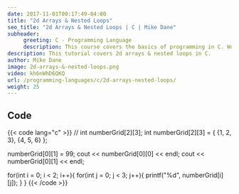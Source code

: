 ```yaml
---
date: 2017-11-01T00:17:49-04:00
title: "2d Arrays & Nested Loops"
seo_title: "2d Arrays & Nested Loops | C | Mike Dane"
subheader:
     greeting: C - Programming Language
     description: This course covers the basics of programming in C. Work your way through the videos and we'll teach you everything you need to know to start your programming journey!
description: This tutorial covers 2d arrays & nested loops in C.
author: Mike Dane
image: 2d-arrays-&-nested-loops.png
video: kh6nWhD6QKQ
url: /programming-languages/c/2d-arrays-nested-loops/
weight: 25
---
```


## Code

{{< code lang="c" >}}
// int  numberGrid[2][3];
int numberGrid[2][3] = { {1, 2, 3}, {4, 5, 6} };

numberGrid[0][1] = 99;
cout << numberGrid[0][0] << endl;
cout << numberGrid[0][1] << endl;

for(int i = 0; i < 2; i++){
     for(int j = 0; j < 3; j++){
          printf("%d", numberGrid[i][j]);
     }
}
{{< /code >}}